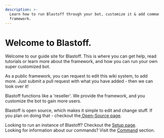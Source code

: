 ```yaml
---
description: >-
  Learn how to run Blastoff through your bot, customize it & add commands to the
  framework.
---
```


# Welcome to Blastoff.

Welcome to our guide site for Blastoff. This is where you can get help, read tutorials or learn more about the framework, and how you can run your own super customized bot.  
  
As a public framework, you can request to edit this wiki system, to add more. Just submit a pull request with what you have added - then we can look over it!

Blastoff functions like a 'reseller'. We provide the framework, and you customize the bot to gain more users. 

Blastoff is open source, which makes it simple to edit and change stuff. If you plan on doing that - checkout the[ Open-Source page](setup/open-source-license.md).  


Looking to run an instance of Blastoff? Checkout the [Setup page](setup/setup-blastoff.md).  
Looking for information about our commands? Visit the [Command](commands/untitled.md) section.

